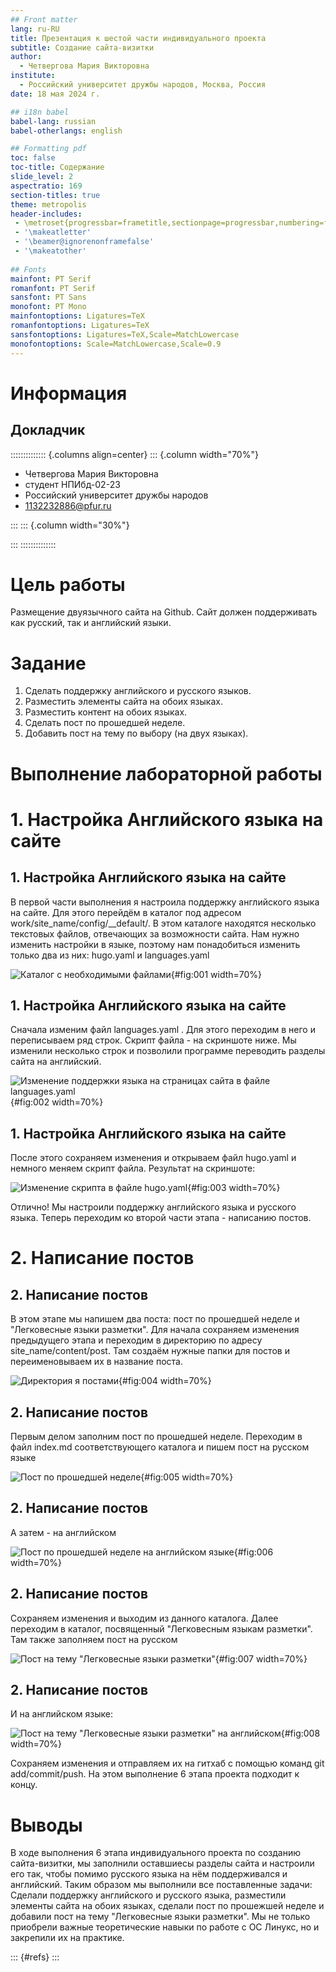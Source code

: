 ```yaml
---
## Front matter
lang: ru-RU
title: Презентация к шестой части индивидуального проекта
subtitle: Создание сайта-визитки
author:
  - Четвергова Мария Викторовна
institute:
  - Российский университет дружбы народов, Москва, Россия
date: 18 мая 2024 г.

## i18n babel
babel-lang: russian
babel-otherlangs: english

## Formatting pdf
toc: false
toc-title: Содержание
slide_level: 2
aspectratio: 169
section-titles: true
theme: metropolis
header-includes:
 - \metroset{progressbar=frametitle,sectionpage=progressbar,numbering=fraction}
 - '\makeatletter'
 - '\beamer@ignorenonframefalse'
 - '\makeatother'
 
## Fonts
mainfont: PT Serif
romanfont: PT Serif
sansfont: PT Sans
monofont: PT Mono
mainfontoptions: Ligatures=TeX
romanfontoptions: Ligatures=TeX
sansfontoptions: Ligatures=TeX,Scale=MatchLowercase
monofontoptions: Scale=MatchLowercase,Scale=0.9
---
```


# Информация

## Докладчик

:::::::::::::: {.columns align=center}
::: {.column width="70%"}

  * Четвергова Мария Викторовна
  * студент НПИбд-02-23
  * Российский университет дружбы народов
  * 1132232886@pfur.ru

:::
::: {.column width="30%"}


:::
::::::::::::::

# Цель работы

Размещение двуязычного сайта на Github. Сайт должен поддерживать как русский, так и английский языки.

# Задание


1. Сделать поддержку английского и русского языков.
2. Разместить элементы сайта на обоих языках.
3. Разместить контент на обоих языках.
4. Сделать пост по прошедшей неделе.
5. Добавить пост на тему по выбору (на двух языках).

# Выполнение лабораторной работы


# 1. Настройка Английского языка на сайте

## 1. Настройка Английского языка на сайте

В первой части выполнения я настроила поддержку английского языка на сайте. 
Для этого перейдём в каталог под адресом work/site_name/config/__default/. В этом каталоге находятся несколько текстовых файлов, отвечающих за возможности сайта. Нам нужно изменить настройки в языке, поэтому нам понадобиться изменить только два из них: hugo.yaml и languages.yaml

![ Каталог с необходимыми файлами ](image/1.jpg){#fig:001 width=70%}

## 1. Настройка Английского языка на сайте
Сначала изменим файл languages.yaml . Для этого переходим в него и переписываем ряд строк. 
Скрипт файла - на скриншоте ниже. Мы изменили несколько строк и позволили программе переводить разделы сайта на английский.

![ Изменение поддержки языка на страницах сайта в файле languages.yaml ](image/2.1.jpg){#fig:002 width=70%}

## 1. Настройка Английского языка на сайте

После этого сохраняем изменения и открываем файл hugo.yaml и немного меняем скрипт файла. 
Результат на скриншоте:

![ Изменение скрипта в файле hugo.yaml ](image/2.2.jpg){#fig:003 width=70%}

Отлично! Мы настроили поддержку английского языка и русского языка. Теперь переходим ко второй части этапа - написанию постов.

# 2. Написание постов

## 2. Написание постов

В этом этапе мы напишем два поста: пост по прошедшей неделе и "Легковесные языки разметки". Для начала сохраняем изменения предыдущего этапа и переходим в директорию по адресу site_name/content/post. Там создаём нужные папки для постов и переименовываем их в название поста.

![ Директория я постами ](image/3.jpg){#fig:004 width=70%}

## 2. Написание постов

Первым делом заполним пост по прошедшей неделе. Переходим в файл index.md соответствующего каталога и пишем пост на русском языке

![ Пост по прошедшей неделе ](image/4.jpg){#fig:005 width=70%}

## 2. Написание постов

А затем - на английском

![ Пост по прошедшей неделе на английском языке ](image/5.jpg){#fig:006 width=70%}

## 2. Написание постов

Сохраняем изменения и выходим из данного каталога. Далее переходим в каталог, посвященный "Легковесным языкам разметки".
Там также заполняем пост на русском

![ Пост на тему "Легковесные языки разметки"](image/6.jpg){#fig:007 width=70%}


## 2. Написание постов

И на английском языке:

![ Пост на тему "Легковесные языки разметки" на английском ](image/7.jpg){#fig:008 width=70%}

Сохраняем изменения и отправляем их на гитхаб с помощью команд git add/commit/push. На этом выполнение 6 этапа проекта подходит к концу.

# Выводы

В ходе выполнения 6 этапа индивидуального проекта по созданию сайта-визитки, мы заполнили оставшиесы разделы сайта и 
настроили его так, чтобы помимо русского языка на нём поддерживался и английский. Таким образом мы выполнили все поставленные задачи: 
Сделали поддержку английского и русского языка, разместили элементы сайта на обоих языках, сделали пост по прошежшей неделе и добавили пост на тему "Легковесные языки разметки". 
Мы не только приобрели важные теоретические навыки по работе с ОС Линукс, но и закрепили их на практике.


::: {#refs}
:::
